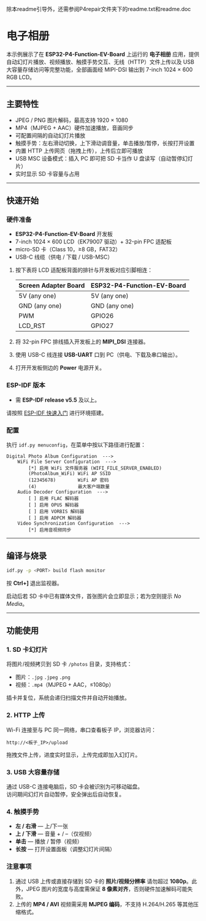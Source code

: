 除本readme引导外，还需参阅P4repair文件夹下的readme.txt和readme.doc


# 电子相册


本示例展示了在 **ESP32-P4-Function-EV-Board** 上运行的 **电子相册** 应用，提供自动幻灯片播放、视频播放、触摸手势交互、无线（HTTP）文件上传以及 USB 大容量存储访问等完整功能，全部画面经 MIPI-DSI 输出到 7-inch 1024 × 600 RGB LCD。

---

## 主要特性

* JPEG / PNG 图片解码，最高支持 1920 × 1080
* MP4（MJPEG + AAC）硬件加速播放，音画同步
* 可配置间隔的自动幻灯片播放
* 触摸手势：左右滑动切换，上下滑动调音量，单击播放/暂停，长按打开设置
* 内置 HTTP 上传网页（拖拽上传），上传后立即可播放
* USB MSC 设备模式：插入 PC 即可把 SD 卡当作 U 盘读写（自动暂停幻灯片）
* 实时显示 SD 卡容量与占用

---

## 快速开始

### 硬件准备

* **ESP32-P4-Function-EV-Board** 开发板
* 7-inch 1024 × 600 LCD（EK79007 驱动）+ 32-pin FPC 适配板
* micro-SD 卡（Class 10，≥8 GB，FAT32）
* USB-C 线缆（供电 / 下载 / USB-MSC）

1. 按下表将 LCD 适配板背面的排针与开发板对应引脚相连：

    | Screen Adapter Board | ESP32-P4-Function-EV-Board |
    | -------------------- | -------------------------- |
    | 5V (any one)         | 5V (any one)               |
    | GND (any one)        | GND (any one)              |
    | PWM                  | GPIO26                     |
    | LCD_RST              | GPIO27                     |

2. 将 32-pin FPC 排线插入开发板上的 **MIPI_DSI** 连接器。
3. 使用 USB-C 线连接 **USB-UART** 口到 PC（供电、下载及串口输出）。
4. 打开开发板侧边的 **Power** 电源开关。

### ESP-IDF 版本

* 需 **ESP-IDF release v5.5** 及以上。

请按照 [ESP-IDF 快速入门](https://docs.espressif.com/projects/esp-idf/zh_CN/latest/esp32/get-started/index.html) 进行环境搭建。

### 配置

执行 `idf.py menuconfig`，在菜单中按以下路径进行配置：
```
Digital Photo Album Configuration  --->
    WiFi File Server Configuration  --->
        [*] 启用 WiFi 文件服务器 (WIFI_FILE_SERVER_ENABLED)
        (PhotoAlbum_WiFi) WiFi AP SSID
        (12345678)        WiFi AP 密码
        (4)               最大客户端数量
    Audio Decoder Configuration  --->
        [ ] 启用 FLAC 解码器
        [ ] 启用 OPUS 解码器
        [ ] 启用 VORBIS 解码器
        [ ] 启用 ADPCM 解码器
    Video Synchronization Configuration  --->
        [*] 启用音视频同步
```

---

## 编译与烧录

```bash
idf.py -p <PORT> build flash monitor
```

按 **Ctrl+]** 退出监视器。

启动后若 SD 卡中已有媒体文件，首张图片会立即显示；若为空则提示 *No Media*。

---

## 功能使用

### 1. SD 卡幻灯片
将图片/视频拷贝到 SD 卡 `/photos` 目录，支持格式：
* 图片：`.jpg` `.jpeg` `.png`
* 视频：`.mp4`（MJPEG + AAC，≤1080p）

插卡并复位，系统会递归扫描文件并自动开始播放。

### 2. HTTP 上传
Wi-Fi 连接至与 PC 同一网络，串口查看板子 IP，浏览器访问：
```
http://<板子_IP>/upload
```
拖拽文件上传，进度实时显示，上传完成即加入幻灯片。

### 3. USB 大容量存储
通过 USB-C 连接电脑后，SD 卡会被识别为可移动磁盘。  
访问期间幻灯片自动暂停，安全弹出后自动恢复。

### 4. 触摸手势
* **左 / 右滑** — 上/下一张
* **上 / 下滑** — 音量 + / –（仅视频）
* **单击** — 播放 / 暂停（视频）
* **长按** — 打开设置面板（调整幻灯片间隔）

### 注意事项

1. 通过 USB 上传或直接存储到 SD 卡的 **照片/视频分辨率** 请勿超过 **1080p**。此外，JPEG 图片的宽度与高度需保证 **8 像素对齐**，否则硬件加速解码可能失败。
2. 上传的 **MP4 / AVI** 视频需采用 **MJPEG 编码**，不支持 H.264/H.265 等其他压缩格式。
